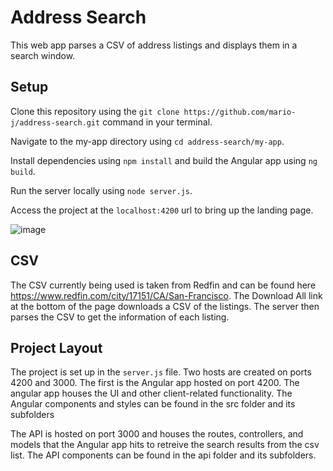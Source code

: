 # Address Search

This web app parses a CSV of address listings and displays them in a search window.

## Setup

Clone this repository using the ```git clone https://github.com/mario-j/address-search.git``` command in your terminal.

Navigate to the my-app directory using ```cd address-search/my-app```.

Install dependencies using ```npm install``` and build the Angular app using ```ng build```.

Run the server locally using ```node server.js```.

Access the project at the ```localhost:4200``` url to bring up the landing page. 

![image](https://user-images.githubusercontent.com/54779892/130700962-c1460b04-7cfc-45e3-8592-1da04e16d2c5.png)

## CSV

The CSV currently being used is taken from Redfin and can be found here https://www.redfin.com/city/17151/CA/San-Francisco. The Download All link at the bottom of the page downloads a CSV of the listings. The server then parses the CSV to get the information of each listing.

## Project Layout

The project is set up in the ```server.js``` file. Two hosts are created on ports 4200 and 3000. The first is the Angular app hosted on port 4200. The angular app houses the UI and other client-related functionality. The Angular components and styles can be found in the src folder and its subfolders 

The API is hosted on port 3000 and houses the routes, controllers, and models that the Angular app hits to retreive the search results from the csv list. The API components can be found in the api folder and its subfolders.
